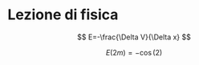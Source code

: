 # Lezione di fisica


$$
E=-\frac{\Delta V}{\Delta x}
$$


$$
E(2m)=-\cos(2)
$$
<!--stackedit_data:
eyJoaXN0b3J5IjpbMTYxODc2ODMyM119
-->